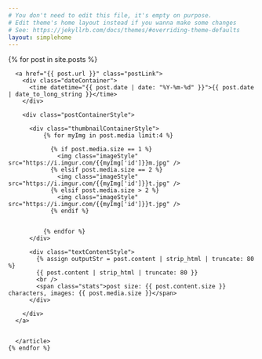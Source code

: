```yaml
---
# You don't need to edit this file, it's empty on purpose.
# Edit theme's home layout instead if you wanna make some changes
# See: https://jekyllrb.com/docs/themes/#overriding-theme-defaults
layout: simplehome
---
```



<style>
/*
  .cards {
    display: flex;
    flex-wrap: wrap;
    align-items: flex-start;
    max-height: 100vh;

    justify-content: space-around;
    align-content: stretch;

  }



  .cards img {
    margin: 10px;
    border: 3px solid #000;
    box-shadow: 3px 3px 8px 0px rgba(0,0,0,0.3);
    max-width: 23vw;
  }

*/




  .textContentStyle {
      /*flexDirection: 'column';*/
      /*justifyContent: 'space-around';*/
      /*justify-content: center;*/

      /*flex-shrink: 1;*/

      align-items: center;
      align-content: stretch;
      margin-left: 30px;

      font-size: large;




      /*white-space: nowrap;*/
  /*
      overflow: hidden;
      text-overflow: ellipsis;
      max-width: 120ch;
      */
  }

  .thumbnailContainerStyle {
      /*flex-shrink: 1;
      flex-grow: 1;*/
      /*flex-wrap: wrap;*/
      /*justifyContent: 'center';
      alignItems: 'center';*/
      marginLeft: 10;
      marginRight: 10;
      /*flex-direction: row;*/

  }

  .imageStyle {
      /*height: 300;*/
      width: null;
      /*flex-direction: row;*/
      align-items: 'center';
  }

/*

1 image
  - portrait
  - landscape

2 images
  - portrait    II
  - portrait

  - portrait    I--  
  - landscape

  - landscape   --
  - landscape   --

3 images  
  - portrait
  - portrait
  - portrait

  - portrait
  - landscape
  - portrait

  - portrait
  - landscape
  - landscape

  - landscape
  - portrait
  - portrait

  - landscape 
  - landscape
  - portrait

  - landscape
  - landscape
  - landscape

*/

  .imageStylePortrait1 {
      /*height: 300;*/
      width: null;
      /*flex-direction: row;*/
      align-items: 'center';
  }

    .imageStylePortrait2 {
      /*height: 300;*/
      width: null;
      /*flex-direction: row;*/
      align-items: 'center';
  }


    a {
        text-decoration: none;
    }
    a:link, a:visited {
        color: black;
    }


    .postContainerStyle {
        /*flex-shrink: 1;
        flex-grow: 1;*/
        display: inline-flex;
        borderBottomWidth: 1;
        padding: 5;
        backgroundColor: '#fff';
        justifyContent: 'space-between';
        align-items: center;
        align-content: stretch;
        /*flexDirection: 'column';*/
        borderColor: '#ddd';
        /*position: 'relative';*/
        padding-bottom: 60px;
    }

    .outerContainerStyle {
        display: "flex";
        flex-direction: "column";
    }

    .dateContainer {
      width: "300px";
      color: grey;
    }

    .stats {
      color: grey;
      font-size: small;
    }



  @media only screen and (max-width: 600px) {

    .postContainerStyle {
        /*flex-shrink: 1;
        flex-grow: 1;*/
        display: block;
    }

    .textContentStyle {

        align-items: center;
        align-content: stretch;
        margin-left: 0px;

        font-size: medium;
    }

    .outerContainerStyle {
        display: "flex";
        flex-direction: "column";
        width: 100%;
    }


  }


</style>

<main class="outerContainerStyle">
	{% for post in site.posts %}
	  <article>

      <a href="{{ post.url }}" class="postLink">
        <div class="dateContainer">
          <time datetime="{{ post.date | date: "%Y-%m-%d" }}">{{ post.date | date_to_long_string }}</time>
        </div>

        <div class="postContainerStyle">

          <div class="thumbnailContainerStyle">
              {% for myImg in post.media limit:4 %}

                {% if post.media.size == 1 %}
                  <img class="imageStyle" src="https://i.imgur.com/{{myImg['id']}}m.jpg" />
                {% elsif post.media.size == 2 %}
                  <img class="imageStyle" src="https://i.imgur.com/{{myImg['id']}}t.jpg" />
                {% elsif post.media.size > 2 %}
                  <img class="imageStyle" src="https://i.imgur.com/{{myImg['id']}}t.jpg" />
                {% endif %}


              {% endfor %}
          </div>

          <div class="textContentStyle">
            {% assign outputStr = post.content | strip_html | truncate: 80 %}
            {{ post.content | strip_html | truncate: 80 }}
            <br />
            <span class="stats">post size: {{ post.content.size }} characters, images: {{ post.media.size }}</span>
          </div>

        </div>
      </a>


	  </article>
	{% endfor %}
</main>
